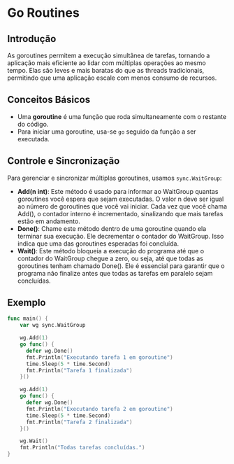 # Go Routines

## Introdução
As goroutines permitem a execução simultânea de tarefas, tornando a aplicação mais eficiente ao lidar com múltiplas operações ao mesmo tempo. Elas são leves e mais baratas do que as threads tradicionais, permitindo que uma aplicação escale com menos consumo de recursos.

## Conceitos Básicos
- Uma **goroutine** é uma função que roda simultaneamente com o restante do código.
- Para iniciar uma goroutine, usa-se `go` seguido da função a ser executada.

## Controle e Sincronização
Para gerenciar e sincronizar múltiplas goroutines, usamos `sync.WaitGroup`:
- **Add(n int)**: Este método é usado para informar ao WaitGroup quantas goroutines você espera que sejam executadas. O valor n deve ser igual ao número de goroutines que você vai iniciar. Cada vez que você chama Add(), o contador interno é incrementado, sinalizando que mais tarefas estão em andamento.
- **Done()**: Chame este método dentro de uma goroutine quando ela terminar sua execução. Ele decrementar o contador do WaitGroup. Isso indica que uma das goroutines esperadas foi concluída.
- **Wait()**: Este método bloqueia a execução do programa até que o contador do WaitGroup chegue a zero, ou seja, até que todas as goroutines tenham chamado Done(). Ele é essencial para garantir que o programa não finalize antes que todas as tarefas em paralelo sejam concluídas.

## Exemplo
```go
func main() {
    var wg sync.WaitGroup

    wg.Add(1)
    go func() {
      defer wg.Done()
      fmt.Println("Executando tarefa 1 em goroutine")
      time.Sleep(5 * time.Second)
      fmt.Println("Tarefa 1 finalizada")
    }()

    wg.Add(1)
    go func() {
      defer wg.Done()
      fmt.Println("Executando tarefa 2 em goroutine")
      time.Sleep(5 * time.Second)
      fmt.Println("Tarefa 2 finalizada")
    }()

    wg.Wait()
    fmt.Println("Todas tarefas concluídas.")
}
```